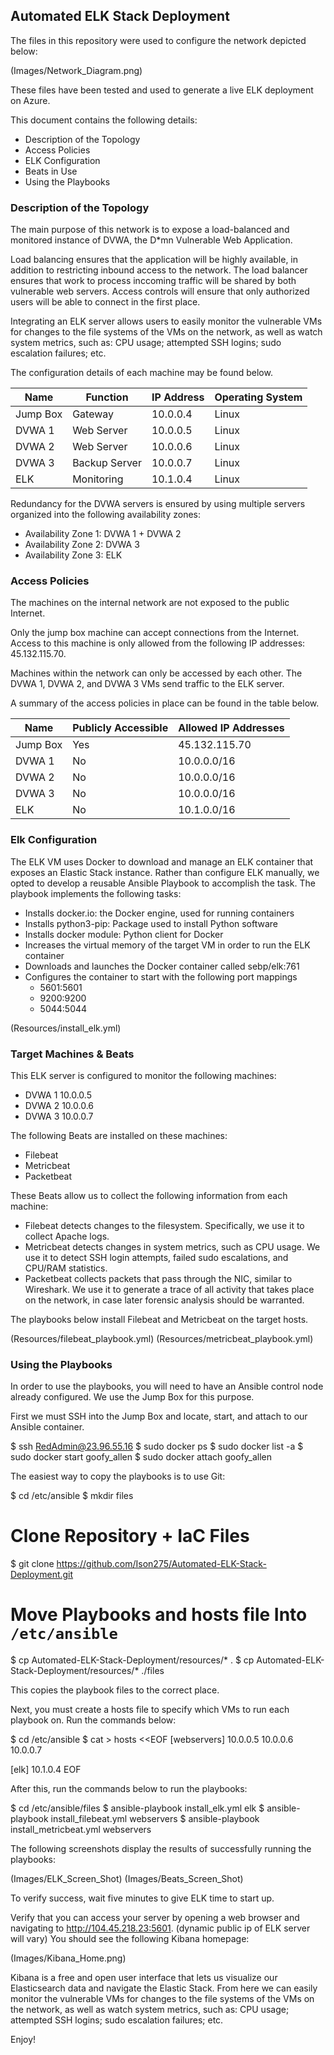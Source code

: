 ## Automated ELK Stack Deployment

The files in this repository were used to configure the network depicted below:

(Images/Network_Diagram.png)

These files have been tested and used to generate a live ELK deployment on Azure. 

This document contains the following details:
- Description of the Topology
- Access Policies
- ELK Configuration
- Beats in Use
- Using the Playbooks


### Description of the Topology

The main purpose of this network is to expose a load-balanced and monitored instance of DVWA, the D*mn Vulnerable Web Application.

Load balancing ensures that the application will be highly available, in addition to restricting inbound access to the network. The load balancer ensures that work to process inccoming traffic will be shared by both vulnerable web servers. Access controls will ensure that only authorized users will be able to connect in the first place.

Integrating an ELK server allows users to easily monitor the vulnerable VMs for changes to the file systems of the VMs on the network, as well as watch system metrics, such as: CPU usage; attempted SSH logins; sudo escalation failures; etc.

The configuration details of each machine may be found below.

| Name     |  Function     | IP Address | Operating System |
|----------|---------------|------------|------------------|
| Jump Box | Gateway       | 10.0.0.4   | Linux            |
| DVWA 1   | Web Server    | 10.0.0.5   | Linux            |
| DVWA 2   | Web Server    | 10.0.0.6   | Linux            |
| DVWA 3   | Backup Server | 10.0.0.7   | Linux            |
| ELK      | Monitoring    | 10.1.0.4   | Linux            |

Redundancy for the DVWA servers is ensured by using multiple servers organized into the following availability zones:

- Availability Zone 1: DVWA 1 + DVWA 2
- Availability Zone 2: DVWA 3
- Availability Zone 3: ELK


### Access Policies

The machines on the internal network are not exposed to the public Internet. 

Only the jump box machine can accept connections from the Internet. Access to this machine is only allowed from the following IP addresses: 45.132.115.70.

Machines within the network can only be accessed by each other. The DVWA 1, DVWA 2, and DVWA 3 VMs send traffic to the ELK server.

A summary of the access policies in place can be found in the table below.

| Name     | Publicly Accessible | Allowed IP Addresses |
|----------|---------------------|----------------------|
| Jump Box | Yes                 | 45.132.115.70        |
| DVWA 1   | No                  | 10.0.0.0/16          |
| DVWA 2   | No                  | 10.0.0.0/16          |
| DVWA 3   | No                  | 10.0.0.0/16          |
| ELK      | No                  | 10.1.0.0/16          |


### Elk Configuration

The ELK VM uses Docker to download and manage an ELK container that exposes an Elastic Stack instance. Rather than configure ELK manually, we opted to develop a reusable Ansible Playbook to accomplish the task. The playbook implements the following tasks:

- Installs docker.io: the Docker engine, used for running containers
- Installs python3-pip: Package used to install Python software
- Installs docker module: Python client for Docker
- Increases the virtual memory of the target VM in order to run the ELK container
- Downloads and launches the Docker container called sebp/elk:761
- Configures the container to start with the following port mappings
  - 5601:5601
  - 9200:9200
  - 5044:5044

(Resources/install_elk.yml) 


### Target Machines & Beats

This ELK server is configured to monitor the following machines:

- DVWA 1      10.0.0.5
- DVWA 2      10.0.0.6
- DVWA 3      10.0.0.7

The following Beats are installed on these machines:

- Filebeat
- Metricbeat
- Packetbeat

These Beats allow us to collect the following information from each machine:

- Filebeat detects changes to the filesystem. Specifically, we use it to collect Apache logs.
- Metricbeat detects changes in system metrics, such as CPU usage. We use it to detect SSH login attempts, failed sudo escalations, and CPU/RAM statistics.
- Packetbeat collects packets that pass through the NIC, similar to Wireshark. We use it to generate a trace of all activity that takes place on the network, in case later forensic analysis should be warranted.

The playbooks below install Filebeat and Metricbeat on the target hosts. 

(Resources/filebeat_playbook.yml)
(Resources/metricbeat_playbook.yml)


### Using the Playbooks

In order to use the playbooks, you will need to have an Ansible control node already configured. We use the Jump Box for this purpose.

First we must SSH into the Jump Box and locate, start, and attach to our Ansible container.

$ ssh RedAdmin@23.96.55.16
$ sudo docker ps
$ sudo docker list -a
$ sudo docker start goofy_allen
$ sudo docker attach goofy_allen

The easiest way to copy the playbooks is to use Git:

$ cd /etc/ansible
$ mkdir files
# Clone Repository + IaC Files
$ git clone https://github.com/Ison275/Automated-ELK-Stack-Deployment.git
# Move Playbooks and hosts file Into `/etc/ansible`
$ cp Automated-ELK-Stack-Deployment/resources/* .
$ cp Automated-ELK-Stack-Deployment/resources/* ./files

This copies the playbook files to the correct place.

Next, you must create a hosts file to specify which VMs to run each playbook on. Run the commands below:

$ cd /etc/ansible
$ cat > hosts <<EOF
[webservers]
10.0.0.5
10.0.0.6
10.0.0.7

[elk]
10.1.0.4
EOF

After this, run the commands below to run the playbooks:

$ cd /etc/ansible/files
$ ansible-playbook install_elk.yml elk
$ ansible-playbook install_filebeat.yml webservers
$ ansible-playbook install_metricbeat.yml webservers

The following screenshots display the results of successfully running the playbooks:

(Images/ELK_Screen_Shot)
(Images/Beats_Screen_Shot)

To verify success, wait five minutes to give ELK time to start up. 

Verify that you can access your server by opening a web browser and navigating to http://104.45.218.23:5601. (dynamic public ip of ELK server will vary) You should see the following Kibana homepage: 

(Images/Kibana_Home.png)

Kibana is a free and open user interface that lets us visualize our Elasticsearch data and navigate the Elastic Stack. From here we can easily monitor the vulnerable VMs for changes to the file systems of the VMs on the network, as well as watch system metrics, such as: CPU usage; attempted SSH logins; sudo escalation failures; etc.

Enjoy!